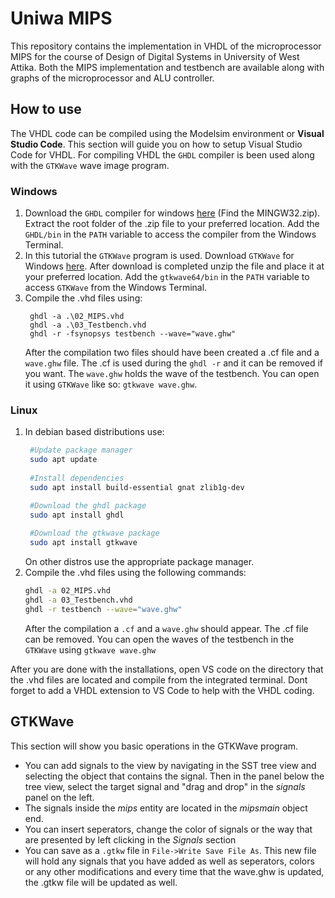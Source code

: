 # Uniwa MIPS
This repository contains the implementation in VHDL of the microprocessor MIPS for the course of Design of Digital Systems in University of West Attika.
Both the MIPS implementation and testbench are available along with graphs of the microprocessor and ALU controller.

## How to use
The VHDL code can be compiled using the Modelsim environment or **Visual Studio Code**.
This section will guide you on how to setup Visual Studio Code for VHDL. For compiling VHDL the `GHDL` compiler is been used along with the `GTKWave` wave image program.

### Windows
1. Download the `GHDL` compiler for windows [here](https://github.com/ghdl/ghdl/releases) (Find the MINGW32.zip). Extract the root folder of the .zip file to your preferred location. Add the `GHDL/bin` in the `PATH` variable to access the compiler from the Windows Terminal. 
2. In this tutorial the `GTKWave` program is used. Download `GTKWave` for Windows [here](https://sourceforge.net/projects/gtkwave/files/gtkwave-3.3.90-bin-win64/gtkwave-3.3.90-bin-win64.zip/download). After download is completed unzip the file and place it at your preferred location. Add the `gtkwave64/bin` in the `PATH` variable to access `GTKWave` from the Windows Terminal.
3. Compile the .vhd files using: 
   ```shell
	ghdl -a .\02_MIPS.vhd
	ghdl -a .\03_Testbench.vhd
	ghdl -r -fsynopsys testbench --wave="wave.ghw"
   ```
	After the compilation two files should have been created a .cf file and a `wave.ghw` file. The .cf is used during the `ghdl -r` and it can be removed if you want. The `wave.ghw` holds the wave of the testbench. You can open it using `GTKWave` like so: `gtkwave wave.ghw`.

### Linux
1. In debian based distributions use: 
   ```bash
    #Update package manager
    sudo apt update
    
    #Install dependencies
    sudo apt install build-essential gnat zlib1g-dev

    #Download the ghdl package
    sudo apt install ghdl
    
    #Download the gtkwave package
    sudo apt install gtkwave
	```
    On other distros use the appropriate package manager.
2. Compile the .vhd files using the following commands:
   ```bash
   ghdl -a 02_MIPS.vhd
   ghdl -a 03_Testbench.vhd
   ghdl -r testbench --wave="wave.ghw"
   ```
   After the compilation a `.cf` and a `wave.ghw` should appear. The .cf file can be removed. You can open the waves of the testbench in the `GTKWave` using `gtkwave wave.ghw`
   
After you are done with the installations, open VS code on the directory that the .vhd files are located and compile from the integrated terminal. Dont forget to add a VHDL extension to VS Code to help with the VHDL coding.

## GTKWave
This section will show you basic operations in the GTKWave program.
* You can add signals to the view by navigating in the SST tree view and selecting the object that contains the signal. Then in the panel below the tree view, select the target signal and "drag and drop" in the *signals* panel on the left.
* The signals inside the *mips* entity are located in the *mipsmain* object end.
* You can insert seperators, change the color of signals or the way that are presented by left clicking in the *Signals* section
* You can save as a `.gtkw` file in `File->Write Save File As`. This new file will hold any signals that you have added as well as seperators, colors or any other modifications and every time that the wave.ghw is updated, the .gtkw file will be updated as well.
